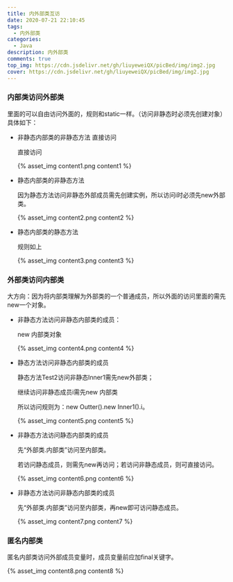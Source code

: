 ```yaml
---
title: 内外部类互访
date: 2020-07-21 22:10:45
tags: 
  - 内外部类
categories: 
  - Java
description: 内外部类
comments: true
top_img: https://cdn.jsdelivr.net/gh/liuyeweiQX/picBed/img/img2.jpg
cover: https://cdn.jsdelivr.net/gh/liuyeweiQX/picBed/img/img2.jpg
---
```

### 内部类访问外部类

里面的可以自由访问外面的，规则和static一样。（访问非静态时必须先创建对象）具体如下：

- 非静态内部类的非静态方法 直接访问

  直接访问

  {% asset_img content1.png content1 %}

- 静态内部类的非静态方法

  因为静态方法访问非静态外部成员需先创建实例，所以访问i时必须先new外部类。

  {% asset_img content2.png content2 %}

- 静态内部类的静态方法

  规则如上

  {% asset_img content3.png content3 %}

### 外部类访问内部类 

大方向：因为将内部类理解为外部类的一个普通成员，所以外面的访问里面的需先new一个对象。

- 非静态方法访问非静态内部类的成员：

  new 内部类对象

  {% asset_img content4.png content4 %}

- 静态方法访问非静态内部类的成员

  静态方法Test2访问非静态Inner1需先new外部类；

  继续访问非静态成员i需先new 内部类

  所以访问规则为：new Outter().new Inner1().i。

  {% asset_img content5.png content5 %}

- 非静态方法访问静态内部类的成员

  先“外部类.内部类”访问至内部类。

  若访问静态成员，则需先new再访问；若访问非静态成员，则可直接访问。

  {% asset_img content6.png content6 %}

- 非静态方法访问非静态内部类的成员

  先“外部类.内部类”访问至内部类，再new即可访问静态成员。

  {% asset_img content7.png content7 %}

### 匿名内部类

匿名内部类访问外部成员变量时，成员变量前应加final关键字。

{% asset_img content8.png content8 %}















